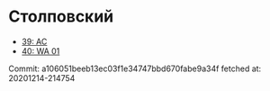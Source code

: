 # Столповский
- [39: AC](39.md)
- [40: WA 01](40.md)

Commit: a106051beeb13ec03f1e34747bbd670fabe9a34f
 fetched at: 20201214-214754
